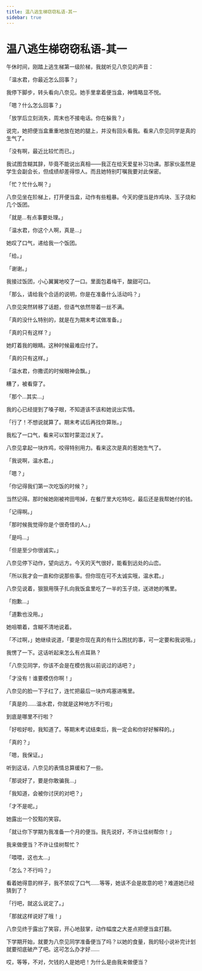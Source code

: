 ```yaml
---
title: 温八逃生梯窃窃私语-其一
sidebar: true
---
```


# 温八逃生梯窃窃私语-其一

<ClientOnly>
<title-pv/>
</ClientOnly>

午休时间，刚踏上逃生梯第一级阶梯，我就听见八奈见的声音：

「温水君，你最近怎么回事？」

我停下脚步，转头看向八奈见。她手里拿着便当盒，神情略显不悦。

「嗯？什么怎么回事？」

「放学后立刻消失，周末也不接电话。你在躲我？」

说完，她把便当盒重重地放在她的腿上，并没有回头看我。看来八奈见同学是真的生气了。

「没有啊，最近比较忙而已。」

我试图含糊其辞，毕竟不能说出真相——我正在给天爱星补习功课。那家伙虽然是学生会副会长，但成绩却差得惊人。而且她特别叮嘱我要对此保密。

「忙？忙什么啊？」

八奈见坐在阶梯上，打开便当盒，动作有些粗暴。今天的便当是炸鸡块、玉子烧和几个饭团。

「就是...有点事要处理。」

「温水君，你这个人啊，真是...」

她叹了口气，递给我一个饭团。

「给。」

「谢谢。」

我接过饭团，小心翼翼地咬了一口。里面包着梅干，酸甜可口。

「那么，请给我个合适的说明，你是在准备什么活动吗？」

八奈见突然转移了话题，但语气依然带着一丝不满。

「真的没什么特别的，就是在为期末考试做准备。」

「真的只有这样？」

她盯着我的眼睛。这种时候最难应付了。

「真的只有这样。」

「温水君，你撒谎的时候眼神会飘。」

糟了，被看穿了。

「那个...其实...」

我的心已经提到了嗓子眼，不知道该不该和她说出实情。

「行了！不想说就算了。期末考试后再找你算账。」

我松了一口气，看来可以暂时蒙混过关了。

八奈见拿起一块炸鸡，咬得特别用力。看来这次是真的惹她生气了。

「我说啊，温水君。」

「嗯？」

「你记得我们第一次吃饭的时候？」

当然记得。那时候她刚被袴田甩掉，在餐厅里大吃特吃，最后还是我帮她付的钱。

「记得啊。」

「那时候我觉得你是个很奇怪的人。」

「是吗...」

「但是至少你很诚实。」

八奈见停下动作，望向远方。今天的天气很好，能看到远处的山峦。

「所以我才会一直和你说那些事。但你现在可不太诚实哦，温水君。」

八奈见说着，狠狠用筷子扎向我饭盒里吃了一半的玉子烧，送进她的嘴里。

「抱歉...」

「道歉也没用。」

她咀嚼着，含糊不清地说着。

「不过啊，」她继续说道，「要是你现在真的有什么困扰的事，可一定要和我说哦。」

我愣了一下。这话听起来怎么有点耳熟？

「八奈见同学，你该不会是在模仿我以前说过的话吧？」

「才没有！谁要模仿你啊！」

八奈见的脸一下子红了，连忙把最后一块炸鸡塞进嘴里。

「真是的……温水君，你就是这种地方不行啦」

到底是哪里不行啦？

「好啦好啦，我知道了。等期末考试结束后，我一定会和你好好解释的。」

「真的？」

「嗯，我保证。」

听到这话，八奈见的表情总算缓和了一些。

「那说好了，要是你敢骗我...」

「我知道，会被你讨厌的对吧？」

「才不是呢。」

她露出一个狡黠的笑容。

「就让你下学期为我准备一个月的便当。我先说好，不许让佳树帮你！」

我来做便当？不许让佳树帮忙？

「喂喂，这也太...」

「怎么？不行吗？」

看着她得意的样子，我不禁叹了口气…...等等，她该不会是故意的吧？难道她已经猜到了？

「行吧，就这么说定了。」

「那就这样说好了哦！」

八奈见终于露出了笑容，开心地鼓掌，动作幅度之大差点把便当盒打翻。

下学期开始，就要为八奈见同学准备便当了吗？以她的食量，我的轻小说补完计划就要彻底破产了吧。这可怎么办才好……

哎，等等，不对，欠钱的人是她吧！为什么是由我来做便当？

<ClientOnly>
  <leave/>
</ClientOnly/>